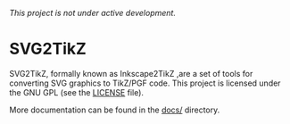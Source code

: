 *This project is not under active development.*

# SVG2TikZ

SVG2TikZ, formally known as Inkscape2TikZ ,are a set of tools for converting SVG graphics to TikZ/PGF code. 
This project is licensed under the GNU GPL  (see  the [LICENSE](/LICENSE) file).

More documentation can be found in the [docs/](/docs/index.rst) directory.
